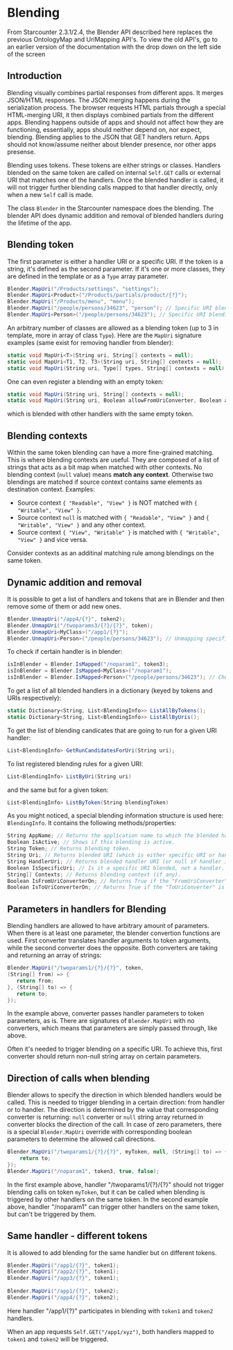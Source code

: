 # Blending

<section class="hero">From Starcounter 2.3.1/2.4, the Blender API described here replaces the previous OntologyMap and UriMapping API's. To view the old API's, go to an earlier version of the documentation with the drop down on the left side of the screen</section>

## Introduction

Blending visually combines partial responses from different apps. It merges JSON/HTML responses. The JSON merging happens during the serialization process. The browser requests HTML partials through a special HTML-merging URI, it then displays combined partials from the different apps. Blending happens outside of apps and should not affect how they are functioning, essentially, apps should neither depend on, nor expect, blending. Blending applies to the JSON that GET handlers return. Apps should not know/assume neither about blender presence, nor other apps presense.

Blending uses tokens. These tokens are either strings or classes. Handlers blended on the same token are called on internal `Self.GET` calls or external URI that matches one of the handlers. Once the blended handler is called, it will not trigger further blending calls mapped to that handler directly, only when a new `Self` call is made.

The class `Blender` in the Starcounter namespace does the blending. The blender API does dynamic addition and removal of blended handlers during the lifetime of the app. 

## Blending token

The first parameter is either a handler URI or a specific URI. If the token is a string, it's defined as the second parameter. If it's one or more classes, they are defined in the template or as a `Type` array parameter.

```cs
Blender.MapUri("/Products/settings", "settings");
Blender.MapUri<Product>("/Products/partials/product/{?}");
Blender.MapUri("/Products/menu", "menu");
Blender.MapUri("/people/persons/34623", "person"); // Specific URI blending.
Blender.MapUri<Person>("/people/persons/34623"); // Specific URI blending.

```

An arbitrary number of classes are allowed as a blending token (up to 3 in template, more in array of class `Type`). Here are the `MapUri` signature examples (same exist for removing handler from blender): 

```cs
static void MapUri<T>(String uri, String[] contexts = null);
static void MapUri<T1, T2, T3>(String uri, String[] contexts = null);
static void MapUri(String uri, Type[] types, String[] contexts = null);
```

One can even register a blending with an empty token:
```cs
static void MapUri(String uri, String[] contexts = null);
static void MapUri(String uri, Boolean allowFromUriConverter, Boolean allowToUriConverter, String[] contexts = null);
```
which is blended with other handlers with the same empty token.

## Blending contexts

Within the same token blending can have a more fine-grained matching. This is where blending contexts are useful. They are composed of a list of strings that acts as a bit map when matched with other contexts. No blending context (`null` value) means **match any context**. Otherwise two blendings are matched if source context contains same elements as destination context. Examples:
* Source context `{ "Readable", "View" }` is NOT matched with `{ "Writable", "View" }`.
* Source context `null` is matched with `{ "Readable", "View" }` and `{ "Writable", "View" }` and any other context.
* Source context `{ "View", "Writable" }` is matched with `{ "Writable", "View" }` and vice versa.

Consider contexts as an additinal matching rule among blendings on the same token.

## Dynamic addition and removal

It is possible to get a list of handlers and tokens that are in Blender and then remove some of them or add new ones.
```cs
Blender.UnmapUri("/app4/{?}", token2);
Blender.UnmapUri("/twoparams3/{?}/{?}", token);
Blender.UnmapUri<MyClass>("/app1/{?}");
Blender.UnmapUri<Person>("/people/persons/34623"); // Unmapping specific URI.
```

To check if certain handler is in blender:
```cs
isInBlender = Blender.IsMapped("/noparam1", token3);
isInBlender = Blender.IsMapped<MyClass>("/noparam1");
isInBlender = Blender.IsMapped<Person>("/people/persons/34623"); // Checking if specific URI is blended.
```

To get a list of all blended handlers in a dictionary (keyed by tokens and URIs respectively):
```cs
static Dictionary<String, List<BlendingInfo>> ListAllByTokens();
static Dictionary<String, List<BlendingInfo>> ListAllByUris();
```

To get the list of blending candicates that are going to run for a given URI handler:
```cs
List<BlendingInfo> GetRunCandidatesForUri(String uri);
```

To list registered blending rules for a given URI: 
```cs
List<BlendingInfo> ListByUri(String uri)
```
and the same but for a given token:
```cs
List<BlendingInfo> ListByToken(String blendingToken)
```

As you might noticed, a special blending information structure is used here: `BlendingInfo`.
It contains the following methods/properties:
```cs
String AppName; // Returns the application name to which the blended handler belongs.
Boolean IsActive; // Shows if this blending is active.
String Token; // Returns blending token.
String Uri; // Returns blended URI (which is either specific URI or handler URI).
String HandlerUri; // Returns blended handler URI (or null if handler is not yet registered).
Boolean IsSpecificUri; // Is it a specific URI blended, not a handler.
String[] Contexts; // Returns blending context (if any).
Boolean IsFromUriConverterOn; // Returns True if the "FromUriConverter" is set/allowed.
Boolean IsToUriConverterOn; // Returns True if the "ToUriConverter" is set/allowed.
```

## Parameters in handlers for Blending

Blending handlers are allowed to have arbitrary amount of parameters. When there is at least one parameter, the blender convertion functions are used. First converter translates handler arguments to token arguments, while the second converter does the opposite. Both converters are taking and returning an array of strings:
```cs
Blender.MapUri("/twoparams1/{?}/{?}", token,
(String[] from) => {
   return from;
}, (String[] to) => {
   return to;
});
```

In the example above, converter passes handler parameters to token parameters, as is. There are signatures of `Blender.MapUri` with no converters, which means that parameters are simply passed through, like above.

Often it's needed to trigger blending on a specific URI. To achieve this, first converter should return non-null string array on certain parameters.

## Direction of calls when blending

Blender allows to specify the direction in which blended handlers would be called. This is needed to trigger blending in a certain direction: from handler or to handler. The direction is determined by the value that corresponding converter is returning: `null` converter or `null` string array returned in converter blocks the direction of the call. In case of zero parameters, there is a special `Blender.MapUri` override with corresponding boolean parameters to determine the allowed call directions.

```cs
Blender.MapUri("/twoparams1/{?}/{?}", myToken, null, (String[] to) => {
    return to;
});
Blender.MapUri("/noparam1", token3, true, false);
```
In the first example above, handler "/twoparams1/{?}/{?}" should not trigger blending calls on token `myToken`, but it can be called when blending is triggered by other handlers on the same token.
In the second example above, handler "/noparam1" can trigger other handlers on the same token, but can't be triggered by them.

## Same handler - different tokens

It is allowed to add blending for the same handler but on different tokens.
```cs
Blender.MapUri("/app1/{?}", token1);
Blender.MapUri("/app2/{?}", token1);
Blender.MapUri("/app3/{?}", token1);
 
Blender.MapUri("/app1/{?}", token2);
Blender.MapUri("/app4/{?}", token2);
```

Here handler "/app1/{?}" participates in blending with `token1` and `token2` handlers.

When an app requests `Self.GET("/app1/xyz")`, both handlers mapped to `token1` and `token2` will be triggered.
